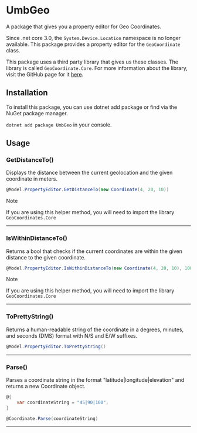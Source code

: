 # UmbGeo

A package that gives you a property editor for Geo Coordinates.

Since .net core 3.0, the `System.Device.Location` namespace is no longer available. This package provides a property editor for the `GeoCoordinate` class.

This package uses a third party library that gives us these classes. The library is called `GeoCoordinate.Core`.
For more information about the library, visit the GitHub page for it [here](https://github.com/realtobi999/CSharp_GeoCoordinates).

## Installation

To install this package, you can use dotnet add package or find via the NuGet package manager.

`dotnet add package UmbGeo` in your console.

## Usage

### GetDistanceTo()


Displays the distance between the current geolocation and the given coordinate in meters.

```csharp
@Model.PropertyEditor.GetDistanceTo(new Coordinate(4, 20, 10))
```

> [!NOTE]
> If you are using this helper method, you will need to import the library `GeoCoordinates.Core`

---------------------------

### IsWithinDistanceTo()

Returns a bool that checks if the current coordinates are within the given distance to the given coordinate.

```csharp
@Model.PropertyEditor.IsWithinDistanceTo(new Coordinate(4, 20, 10), 1000)`
```
> [!NOTE]
> If you are using this helper method, you will need to import the library `GeoCoordinates.Core`

---------------------------

### ToPrettyString()

Returns a human-readable string of the coordinate in a degrees, minutes, and seconds (DMS) format with N/S and E/W suffixes.

```csharp
@Model.PropertyEditor.ToPrettyString()
```

---------------------------
### Parse()

Parses a coordinate string in the format "latitude|longitude|elevation" and returns a new <c>Coordinate</c> object.

```csharp
@{
    var coordinateString = "45|90|100";
}

@Coordinate.Parse(coordinateString)
```
---------------------------